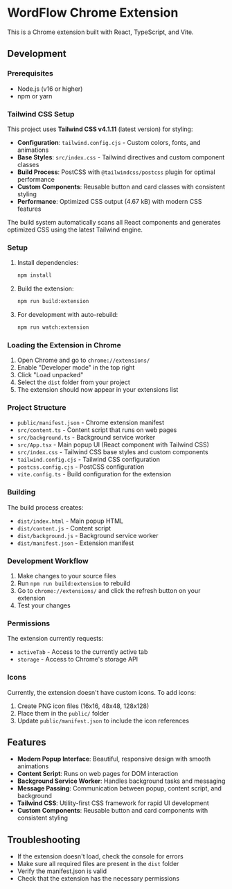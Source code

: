 # WordFlow Chrome Extension

This is a Chrome extension built with React, TypeScript, and Vite.

## Development

### Prerequisites

- Node.js (v16 or higher)
- npm or yarn

### Tailwind CSS Setup

This project uses **Tailwind CSS v4.1.11** (latest version) for styling:

- **Configuration**: `tailwind.config.cjs` - Custom colors, fonts, and animations
- **Base Styles**: `src/index.css` - Tailwind directives and custom component classes
- **Build Process**: PostCSS with `@tailwindcss/postcss` plugin for optimal performance
- **Custom Components**: Reusable button and card classes with consistent styling
- **Performance**: Optimized CSS output (4.67 kB) with modern CSS features

The build system automatically scans all React components and generates optimized CSS using the latest Tailwind engine.

### Setup

1. Install dependencies:

   ```bash
   npm install
   ```

2. Build the extension:

   ```bash
   npm run build:extension
   ```

3. For development with auto-rebuild:
   ```bash
   npm run watch:extension
   ```

### Loading the Extension in Chrome

1. Open Chrome and go to `chrome://extensions/`
2. Enable "Developer mode" in the top right
3. Click "Load unpacked"
4. Select the `dist` folder from your project
5. The extension should now appear in your extensions list

### Project Structure

- `public/manifest.json` - Chrome extension manifest
- `src/content.ts` - Content script that runs on web pages
- `src/background.ts` - Background service worker
- `src/App.tsx` - Main popup UI (React component with Tailwind CSS)
- `src/index.css` - Tailwind CSS base styles and custom components
- `tailwind.config.cjs` - Tailwind CSS configuration
- `postcss.config.cjs` - PostCSS configuration
- `vite.config.ts` - Build configuration for the extension

### Building

The build process creates:

- `dist/index.html` - Main popup HTML
- `dist/content.js` - Content script
- `dist/background.js` - Background service worker
- `dist/manifest.json` - Extension manifest

### Development Workflow

1. Make changes to your source files
2. Run `npm run build:extension` to rebuild
3. Go to `chrome://extensions/` and click the refresh button on your extension
4. Test your changes

### Permissions

The extension currently requests:

- `activeTab` - Access to the currently active tab
- `storage` - Access to Chrome's storage API

### Icons

Currently, the extension doesn't have custom icons. To add icons:

1. Create PNG icon files (16x16, 48x48, 128x128)
2. Place them in the `public/` folder
3. Update `public/manifest.json` to include the icon references

## Features

- **Modern Popup Interface**: Beautiful, responsive design with smooth animations
- **Content Script**: Runs on web pages for DOM interaction
- **Background Service Worker**: Handles background tasks and messaging
- **Message Passing**: Communication between popup, content script, and background
- **Tailwind CSS**: Utility-first CSS framework for rapid UI development
- **Custom Components**: Reusable button and card components with consistent styling

## Troubleshooting

- If the extension doesn't load, check the console for errors
- Make sure all required files are present in the `dist` folder
- Verify the manifest.json is valid
- Check that the extension has the necessary permissions

